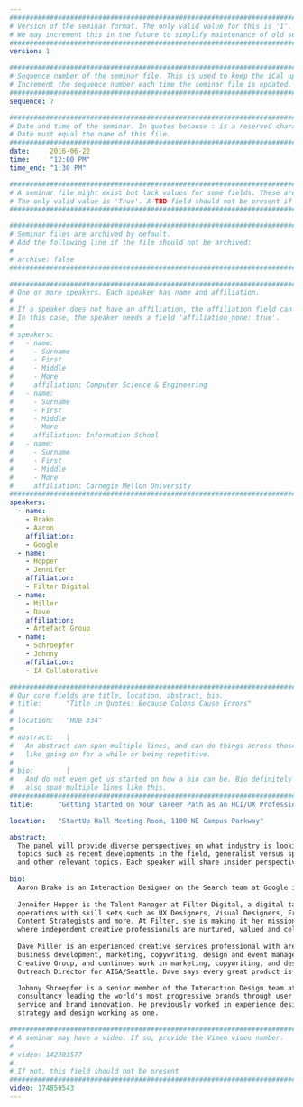 ```yaml
---
################################################################################
# Version of the seminar format. The only valid value for this is '1'. 
# We may increment this in the future to simplify maintenance of old seminars.
################################################################################
version: 1

################################################################################
# Sequence number of the seminar file. This is used to keep the iCal up to date.
# Increment the sequence number each time the seminar file is updated.
################################################################################
sequence: 7

################################################################################
# Date and time of the seminar. In quotes because : is a reserved character.
# Date must equal the name of this file.
################################################################################
date:     2016-06-22
time:     "12:00 PM"
time_end: "1:30 PM"

################################################################################
# A seminar file might exist but lack values for some fields. These are 'TBD'. 
# The only valid value is 'True'. A TBD field should not be present if 'False'.
################################################################################

################################################################################
# Seminar files are archived by default.
# Add the following line if the file should not be archived:
#
# archive: false
################################################################################

################################################################################
# One or more speakers. Each speaker has name and affiliation.
#
# If a speaker does not have an affiliation, the affiliation field can be removed.
# In this case, the speaker needs a field 'affiliation_none: true'.
#
# speakers:
#   - name: 
#     - Surname
#     - First
#     - Middle
#     - More
#     affiliation: Computer Science & Engineering 
#   - name: 
#     - Surname
#     - First
#     - Middle
#     - More
#     affiliation: Information School 
#   - name: 
#     - Surname
#     - First
#     - Middle
#     - More
#     affiliation: Carnegie Mellon University 
################################################################################
speakers:
  - name:
    - Brako
    - Aaron
    affiliation:
    - Google
  - name:
    - Hopper
    - Jennifer
    affiliation:
    - Filter Digital
  - name:
    - Miller
    - Dave
    affiliation:
    - Artefact Group
  - name:
    - Schroepfer
    - Johnny
    affiliation:
    - IA Collaborative

################################################################################
# Our core fields are title, location, abstract, bio.
# title:      "Title in Quotes: Because Colons Cause Errors"
# 
# location:   "HUB 334"
# 
# abstract:   |
#   An abstract can span multiple lines, and can do things across those lines,
#   like going on for a while or being repetitive.
# 
# bio:        |
#   And do not even get us started on how a bio can be. Bio definitely can
#   also span multiple lines like this.
################################################################################
title:      "Getting Started on Your Career Path as an HCI/UX Professional"

location:   "StartUp Hall Meeting Room, 1100 NE Campus Parkway"

abstract:   |
  The panel will provide diverse perspectives on what industry is looking for in HCI/UX talent. Speakers will discuss
  topics such as recent developments in the field, generalist versus specialist, how to present yourself and your work
  and other relevant topics. Each speaker will share insider perspectives from their particular career context.
  
bio:        |
  Aaron Brako is an Interaction Designer on the Search team at Google in Mountain View. He has also worked on Google Now and previously worked as a UX designer at Microsoft. Aaron is an MHCI+D alum, and was the co-founder of Pyramid Labs - a digital design and development studio based in Mumbai, India. At Google, Aaron is focused on creating global-scale assistive experiences that are proactive, personalized, and contextually relevant.
  
  Jennifer Hopper is the Talent Manager at Filter Digital, a digital talent agency that supports digital creative
  operations with skill sets such as UX Designers, Visual Designers, Front End Developers, Producers, Writers,
  Content Strategists and more. At Filter, she is making it her mission to change the narrative of the Freelance Nation
  where independent creative professionals are nurtured, valued and celebrated.
  
  Dave Miller is an experienced creative services professional with areas of expertise in recruiting, client services,
  business development, marketing, copywriting, design and event management. He previously worked with The
  Creative Group, and continues work in marketing, copywriting, and design with DesignHolistic. He is also the
  Outreach Director for AIGA/Seattle. Dave says every great product is the sum of its people.

  Johnny Shroepfer is a senior member of the Interaction Design team at IA Collaborative, a design innovation
  consultancy leading the world's most progressive brands through user driven design methodologies for product,
  service and brand innovation. He previously worked in experience design with Sapient. Johnny is an advocate for
  strategy and design working as one.

################################################################################
# A seminar may have a video. If so, provide the Vimeo video number.
#
# video: 142303577
#
# If not, this field should not be present 
################################################################################
video: 174850543
---
```

